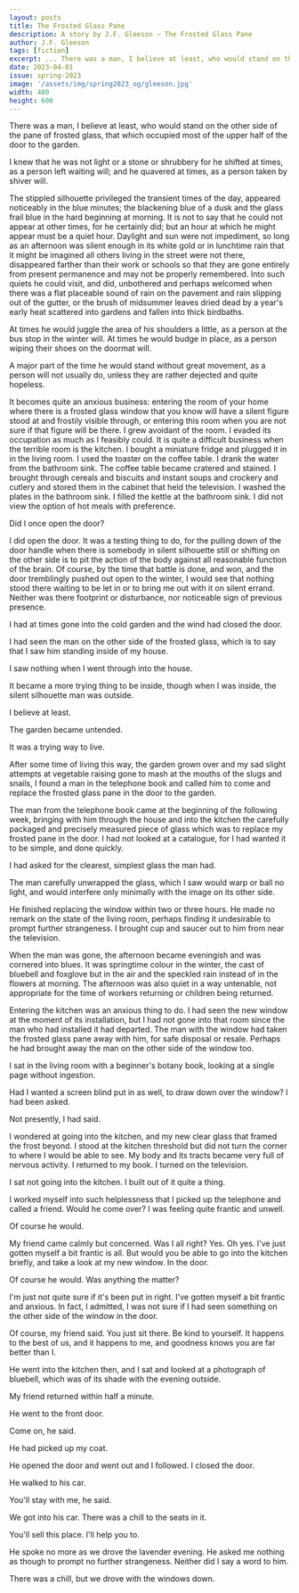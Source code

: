 ```yaml
---
layout: posts
title: The Frosted Glass Pane
description: A story by J.F. Gleeson – The Frosted Glass Pane
author: J.F. Gleeson
tags: [fiction]
excerpt: ... There was a man, I believe at least, who would stand on the other side of the pane of frosted glass ...
date: 2023-04-01
issue: spring-2023
image: '/assets/img/spring2023_og/gleeson.jpg'
width: 400
height: 600
--- 
```


There was a man, I believe at least, who would stand on the other side
of the pane of frosted glass, that which occupied most of the upper half
of the door to the garden.

I knew that he was not light or a stone or shrubbery for he shifted at
times, as a person left waiting will; and he quavered at times, as a
person taken by shiver will.

The stippled silhouette privileged the transient times of the day,
appeared noticeably in the blue minutes; the blackening blue of a dusk
and the glass frail blue in the hard beginning at morning. It is not to
say that he could not appear at other times, for he certainly did; but
an hour at which he might appear must be a quiet hour. Daylight and sun
were not impediment, so long as an afternoon was silent enough in its
white gold or in lunchtime rain that it might be imagined all others
living in the street were not there, disappeared farther than their work
or schools so that they are gone entirely from present permanence and
may not be properly remembered. Into such quiets he could visit, and
did, unbothered and perhaps welcomed when there was a flat placeable
sound of rain on the pavement and rain slipping out of the gutter, or
the brush of midsummer leaves dried dead by a year's early
heat scattered into gardens and fallen into thick birdbaths.

At times he would juggle the area of his shoulders a little, as a person
at the bus stop in the winter will. At times he would budge in place, as
a person wiping their shoes on the doormat will.

A major part of the time he would stand without great movement, as a
person will not usually do, unless they are rather dejected and quite
hopeless.

It becomes quite an anxious business: entering the room of your home
where there is a frosted glass window that you know will have a silent
figure stood at and frostily visible through, or entering this room when
you are not sure if that figure will be there. I grew avoidant of the
room. I evaded its occupation as much as I feasibly could. It is quite a
difficult business when the terrible room is the kitchen. I bought a
miniature fridge and plugged it in in the living room. I used the
toaster on the coffee table. I drank the water from the bathroom sink.
The coffee table became cratered and stained. I brought through cereals
and biscuits and instant soups and crockery and cutlery and stored them
in the cabinet that held the television. I washed the plates in the
bathroom sink. I filled the kettle at the bathroom sink. I did not view
the option of hot meals with preference.

Did I once open the door?

I did open the door. It was a testing thing to do, for the pulling down
of the door handle when there is somebody in silent silhouette still or
shifting on the other side is to pit the action of the body against all
reasonable function of the brain. Of course, by the time that battle is
done, and won, and the door tremblingly pushed out open to the winter, I
would see that nothing stood there waiting to be let in or to bring me
out with it on silent errand. Neither was there footprint or
disturbance, nor noticeable sign of previous presence.

I had at times gone into the cold garden and the wind had closed the
door.

I had seen the man on the other side of the frosted glass, which is to
say that I saw him standing inside of my house.

I saw nothing when I went through into the house.

It became a more trying thing to be inside, though when I was inside,
the silent silhouette man was outside.

I believe at least.

The garden became untended.

It was a trying way to live.

After some time of living this way, the garden grown over and my sad
slight attempts at vegetable raising gone to mash at the mouths of the
slugs and snails, I found a man in the telephone book and called him to
come and replace the frosted glass pane in the door to the garden.

The man from the telephone book came at the beginning of the following
week, bringing with him through the house and into the kitchen the
carefully packaged and precisely measured piece of glass which was to
replace my frosted pane in the door. I had not looked at a catalogue,
for I had wanted it to be simple, and done quickly.

I had asked for the clearest, simplest glass the man had.

The man carefully unwrapped the glass, which I saw would warp or ball no
light, and would interfere only minimally with the image on its other
side.

He finished replacing the window within two or three hours. He made no
remark on the state of the living room, perhaps finding it undesirable
to prompt further strangeness. I brought cup and saucer out to him from
near the television.

When the man was gone, the afternoon became eveningish and was cornered
into blues. It was springtime colour in the winter, the cast of bluebell
and foxglove but in the air and the speckled rain instead of in the
flowers at morning. The afternoon was also quiet in a way untenable, not
appropriate for the time of workers returning or children being
returned.

Entering the kitchen was an anxious thing to do. I had seen the new
window at the moment of its installation, but I had not gone into that
room since the man who had installed it had departed. The man with the
window had taken the frosted glass pane away with him, for safe disposal
or resale. Perhaps he had brought away the man on the other side of the
window too.

I sat in the living room with a beginner's botany book,
looking at a single page without ingestion.

Had I wanted a screen blind put in as well, to draw down over the
window? I had been asked.

Not presently, I had said.

I wondered at going into the kitchen, and my new clear glass that framed
the frost beyond. I stood at the kitchen threshold but did not turn the
corner to where I would be able to see. My body and its tracts became
very full of nervous activity. I returned to my book. I turned on the
television.

I sat not going into the kitchen. I built out of it quite a thing.

I worked myself into such helplessness that I picked up the telephone
and called a friend. Would he come over? I was feeling quite frantic and
unwell.

Of course he would.

My friend came calmly but concerned. Was I all right? Yes. Oh yes.
I've just gotten myself a bit frantic is all. But would you
be able to go into the kitchen briefly, and take a look at my new
window. In the door.

Of course he would. Was anything the matter?

I'm just not quite sure if it's been put in
right. I've gotten myself a bit frantic and anxious. In
fact, I admitted, I was not sure if I had seen something on the other
side of the window in the door.

Of course, my friend said. You just sit there. Be kind to yourself. It
happens to the best of us, and it happens to me, and goodness knows you
are far better than I.

He went into the kitchen then, and I sat and looked at a photograph of
bluebell, which was of its shade with the evening outside.

My friend returned within half a minute.

He went to the front door.

Come on, he said.

He had picked up my coat.

He opened the door and went out and I followed. I closed the door.

He walked to his car.

You'll stay with me, he said.

We got into his car. There was a chill to the seats in it.

You'll sell this place. I'll help you to.

He spoke no more as we drove the lavender evening. He asked me nothing
as though to prompt no further strangeness. Neither did I say a word to
him.

There was a chill, but we drove with the windows down.
